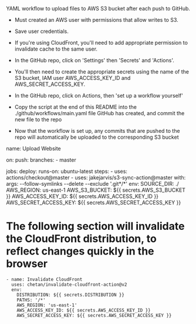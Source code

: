 YAML workflow to upload files to AWS S3 bucket after each push to GitHub.

-   Must created an AWS user with permissions that allow writes to S3.
-   Save user credentials.
-   If you're using CloudFront, you'll need to add appropriate permission to invalidate cache to the same user.

-   In the GitHub repo, click on 'Settings' then 'Secrets' and 'Actions'.
-   You'll then need to create the appropriate secrets using the name of the S3 bucket, IAM user AWS_ACCESS_KEY_ID and AWS_SECRET_ACCESS_KEY.

-   In the GitHub repo, click on Actions, then 'set up a workflow yourself'
-   Copy the script at the end of this README into the ./github/workflows/main.yaml file GitHub has created, and commit the new file to the repo

-   Now that the workflow is set up, any commits that are pushed to the repo will automatically be uploaded to the corresponding S3 bucket


name: Upload Website

on:
  push:
    branches:
    - master

jobs:
  deploy:
    runs-on: ubuntu-latest
    steps:
    - uses: actions/checkout@master
    - uses: jakejarvis/s3-sync-action@master
      with:
        args: --follow-symlinks --delete --exclude '.git*/*'
      env:
        SOURCE_DIR: ./
        AWS_REGION: us-east-1
        AWS_S3_BUCKET: ${{ secrets.AWS_S3_BUCKET }}
        AWS_ACCESS_KEY_ID: ${{ secrets.AWS_ACCESS_KEY_ID }}
        AWS_SECRET_ACCESS_KEY: ${{ secrets.AWS_SECRET_ACCESS_KEY }}

# The following section will invalidate the CloudFront distribution, to reflect changes quickly in the browser

    - name: Invalidate CloudFront
      uses: chetan/invalidate-cloudfront-action@v2
      env:
        DISTRIBUTION: ${{ secrets.DISTRIBUTION }}
        PATHS: '/*'
        AWS_REGION: 'us-east-1'
        AWS_ACCESS_KEY_ID: ${{ secrets.AWS_ACCESS_KEY_ID }}
        AWS_SECRET_ACCESS_KEY: ${{ secrets.AWS_SECRET_ACCESS_KEY }}